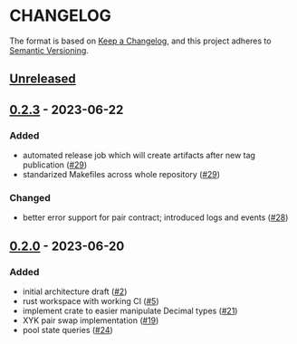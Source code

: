 # CHANGELOG

The format is based on [Keep a Changelog](https://keepachangelog.com/en/1.0.0/),
and this project adheres to
[Semantic Versioning](https://semver.org/spec/v2.0.0.html).

## [Unreleased]

## [0.2.3] - 2023-06-22

### Added

- automated release job which will create artifacts after new tag publication ([#29])
- standarized Makefiles across whole repository ([#29])

### Changed

- better error support for pair contract; introduced logs and events ([#28])

[#28]: https://github.com/Phoenix-Protocol-Group/phoenix-contracts/pull/28
[#29]: https://github.com/Phoenix-Protocol-Group/phoenix-contracts/pull/29

## [0.2.0] - 2023-06-20

### Added

- initial architecture draft ([#2])
- rust workspace with working CI ([#5])
- implement crate to easier manipulate Decimal types ([#21])
- XYK pair swap implementation ([#19])
- pool state queries ([#24])

[#2]: https://github.com/Phoenix-Protocol-Group/phoenix-contracts/pull/2
[#5]: https://github.com/Phoenix-Protocol-Group/phoenix-contracts/pull/5
[#21]: https://github.com/Phoenix-Protocol-Group/phoenix-contracts/pull/21
[#19]: https://github.com/Phoenix-Protocol-Group/phoenix-contracts/pull/19
[#24]: https://github.com/Phoenix-Protocol-Group/phoenix-contracts/pull/24

[unreleased]: https://github.com/Phoenix-Protocol-Group/phoenix-contracts/compare/v0.2.3...HEAD
[0.2.3]: https://github.com/Phoenix-Protocol-Group/phoenix-contracts/compare/v0.2.0...v0.2.3
[0.2.0]: https://github.com/Phoenix-Protocol-Group/phoenix-contracts/compare/04263245592bd2f4902766dfbc45d830e87570b1...v0.2.0
